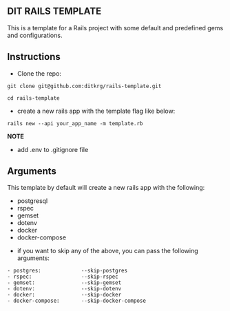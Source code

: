 ## DIT RAILS TEMPLATE
This is a template for a Rails project with some default and predefined gems and configurations.

## Instructions
* Clone the repo:
```
git clone git@github.com:ditkrg/rails-template.git
```
```
cd rails-template
```

* create a new rails app with the template flag like below:
```
rails new --api your_app_name -m template.rb

```
**NOTE**
* add .env to .gitignore file

## Arguments
This template by default will create a new rails app with the following:
- postgresql
- rspec
- gemset
- dotenv
- docker
- docker-compose

* if you want to skip any of the above, you can pass the following arguments:
```
- postgres:             --skip-postgres
- rspec:                --skip-rspec
- gemset:               --skip-gemset
- dotenv:               --skip-dotenv
- docker:               --skip-docker
- docker-compose:       --skip-docker-compose
```
